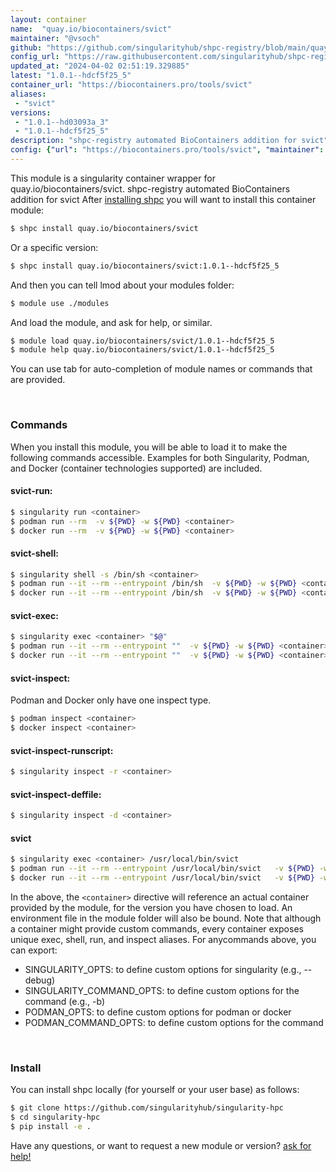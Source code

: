 ```yaml
---
layout: container
name:  "quay.io/biocontainers/svict"
maintainer: "@vsoch"
github: "https://github.com/singularityhub/shpc-registry/blob/main/quay.io/biocontainers/svict/container.yaml"
config_url: "https://raw.githubusercontent.com/singularityhub/shpc-registry/main/quay.io/biocontainers/svict/container.yaml"
updated_at: "2024-04-02 02:51:19.329885"
latest: "1.0.1--hdcf5f25_5"
container_url: "https://biocontainers.pro/tools/svict"
aliases:
 - "svict"
versions:
 - "1.0.1--hd03093a_3"
 - "1.0.1--hdcf5f25_5"
description: "shpc-registry automated BioContainers addition for svict"
config: {"url": "https://biocontainers.pro/tools/svict", "maintainer": "@vsoch", "description": "shpc-registry automated BioContainers addition for svict", "latest": {"1.0.1--hdcf5f25_5": "sha256:ec4b0a49aef6f45b90ae3cd5ca37ab81d2394802b5dee0d681d2f40408b1fe54"}, "tags": {"1.0.1--hd03093a_3": "sha256:d8cb74d96578e959454d209906996bcac2c441f98cf674a2cee5a0f5472743e9", "1.0.1--hdcf5f25_5": "sha256:ec4b0a49aef6f45b90ae3cd5ca37ab81d2394802b5dee0d681d2f40408b1fe54"}, "docker": "quay.io/biocontainers/svict", "aliases": {"svict": "/usr/local/bin/svict"}}
---
```


This module is a singularity container wrapper for quay.io/biocontainers/svict.
shpc-registry automated BioContainers addition for svict
After [installing shpc](#install) you will want to install this container module:


```bash
$ shpc install quay.io/biocontainers/svict
```

Or a specific version:

```bash
$ shpc install quay.io/biocontainers/svict:1.0.1--hdcf5f25_5
```

And then you can tell lmod about your modules folder:

```bash
$ module use ./modules
```

And load the module, and ask for help, or similar.

```bash
$ module load quay.io/biocontainers/svict/1.0.1--hdcf5f25_5
$ module help quay.io/biocontainers/svict/1.0.1--hdcf5f25_5
```

You can use tab for auto-completion of module names or commands that are provided.

<br>

### Commands

When you install this module, you will be able to load it to make the following commands accessible.
Examples for both Singularity, Podman, and Docker (container technologies supported) are included.

#### svict-run:

```bash
$ singularity run <container>
$ podman run --rm  -v ${PWD} -w ${PWD} <container>
$ docker run --rm  -v ${PWD} -w ${PWD} <container>
```

#### svict-shell:

```bash
$ singularity shell -s /bin/sh <container>
$ podman run --it --rm --entrypoint /bin/sh  -v ${PWD} -w ${PWD} <container>
$ docker run --it --rm --entrypoint /bin/sh  -v ${PWD} -w ${PWD} <container>
```

#### svict-exec:

```bash
$ singularity exec <container> "$@"
$ podman run --it --rm --entrypoint ""  -v ${PWD} -w ${PWD} <container> "$@"
$ docker run --it --rm --entrypoint ""  -v ${PWD} -w ${PWD} <container> "$@"
```

#### svict-inspect:

Podman and Docker only have one inspect type.

```bash
$ podman inspect <container>
$ docker inspect <container>
```

#### svict-inspect-runscript:

```bash
$ singularity inspect -r <container>
```

#### svict-inspect-deffile:

```bash
$ singularity inspect -d <container>
```


#### svict

```bash
$ singularity exec <container> /usr/local/bin/svict
$ podman run --it --rm --entrypoint /usr/local/bin/svict   -v ${PWD} -w ${PWD} <container> -c " $@"
$ docker run --it --rm --entrypoint /usr/local/bin/svict   -v ${PWD} -w ${PWD} <container> -c " $@"
```



In the above, the `<container>` directive will reference an actual container provided
by the module, for the version you have chosen to load. An environment file in the
module folder will also be bound. Note that although a container
might provide custom commands, every container exposes unique exec, shell, run, and
inspect aliases. For anycommands above, you can export:

 - SINGULARITY_OPTS: to define custom options for singularity (e.g., --debug)
 - SINGULARITY_COMMAND_OPTS: to define custom options for the command (e.g., -b)
 - PODMAN_OPTS: to define custom options for podman or docker
 - PODMAN_COMMAND_OPTS: to define custom options for the command

<br>

### Install

You can install shpc locally (for yourself or your user base) as follows:

```bash
$ git clone https://github.com/singularityhub/singularity-hpc
$ cd singularity-hpc
$ pip install -e .
```

Have any questions, or want to request a new module or version? [ask for help!](https://github.com/singularityhub/singularity-hpc/issues)